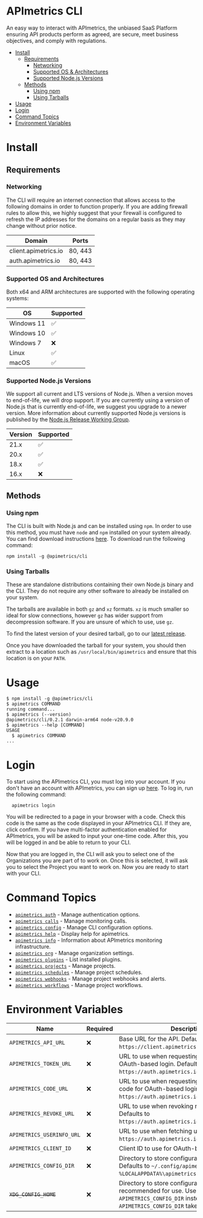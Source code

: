 APImetrics CLI
==============

An easy way to interact with APImetrics, the unbiased SaaS Platform
ensuring API products perform as agreed, are secure, meet business
objectives, and comply with regulations.

<!-- toc -->
* [Install](#install)
  * [Requirements](#requirements)
    * [Networking](#networking)
    * [Supported OS & Architectures](#supported-os-and-architectures)
    * [Supported Node.js Versions](#supported-nodejs-versions)
  * [Methods](#methods)
    * [Using npm](#using-npm)
    * [Using Tarballs](#using-tarballs)
* [Usage](#usage)
* [Login](#login)
* [Command Topics](#command-topics)
* [Environment Variables](#environment-variables)
<!-- tocstop -->

# Install

## Requirements

### Networking

The CLI will require an internet connection that allows access to the
following domains in order to function properly. If you are adding
firewall rules to allow this, we highly suggest that your firewall is
configured to refresh the IP addresses for the domains on a regular
basis as they may change without prior notice.

| Domain               | Ports   |
|----------------------|---------|
| client.apimetrics.io | 80, 443 |
| auth.apimetrics.io   | 80, 443 |

### Supported OS and Architectures

Both x64 and ARM architectures are supported with the following
operating systems:

| OS         | Supported          |
|------------|--------------------|
| Windows 11 | :white_check_mark: |
| Windows 10 | :white_check_mark: |
| Windows 7  | :x:                |
| Linux      | :white_check_mark: |
| macOS      | :white_check_mark: |

### Supported Node.js Versions

We support all current and LTS versions of Node.js. When a version moves
to end-of-life, we will drop support. If you are currently using a
version of Node.js that is currently end-of-life, we suggest you upgrade
to a newer version. More information about currently supported Node.js
versions is published by the [Node.js Release Working
Group](https://github.com/nodejs/Release).

| Version | Supported          |
|---------|--------------------|
| 21.x    | :white_check_mark: |
| 20.x    | :white_check_mark: |
| 18.x    | :white_check_mark: |
| 16.x    | :x:                |

## Methods
### Using npm

The CLI is built with Node.js and can be installed using `npm`. In order
to use this method, you must have `node` and `npm` installed on your
system already. You can find download instructions [here](https://docs.npmjs.com/downloading-and-installing-node-js-and-npm). To download run the following command:

```sh-session
npm install -g @apimetrics/cli
```

### Using Tarballs

These are standalone distributions containing their own Node.js binary
and the CLI. They do not require any other software to already be
installed on your system.

The tarballs are available in both `gz` and `xz` formats. `xz` is much
smaller so ideal for slow connections, however `gz` has wider support
from decompression software. If you are unsure of which to use, use `gz`.

To find the latest version of your desired tarball, go to our [latest release](https://github.com/APImetrics/APIm-CLI/releases).

Once you have downloaded the tarball for your system, you should then
extract to a location such as `/usr/local/bin/apimetrics` and ensure
that this location is on your `PATH`.

# Usage
```sh-session
$ npm install -g @apimetrics/cli
$ apimetrics COMMAND
running command...
$ apimetrics (--version)
@apimetrics/cli/0.2.1 darwin-arm64 node-v20.9.0
$ apimetrics --help [COMMAND]
USAGE
  $ apimetrics COMMAND
...
```

# Login

To start using the APImetrics CLI, you must log into your account. If you don't have an account with APImetrics, you can sign up [here](https://client.apimetrics.io/register). To log in, run the following command:

```sh-session
  apimetrics login
```

You will be redirected to a page in your browser with a code. Check this code is the same as the code displayed in your APImetrics CLI. If they are, click confirm. If you have multi-factor authentication enabled for APImetrics, you will be asked to input your one-time code. After this, you will be logged in and be able to return to your CLI.

Now that you are logged in, the CLI will ask you to select one of the Organizations you are part of to work on. Once this is selected, it will ask you to select the Project you want to work on. Now you are ready to start with your CLI.

# Command Topics

* [`apimetrics auth`](docs/auth.md) - Manage authentication options.
* [`apimetrics calls`](docs/calls.md) - Manage monitoring calls.
* [`apimetrics config`](docs/config.md) - Manage CLI configuration options.
* [`apimetrics help`](docs/help.md) - Display help for apimetrics.
* [`apimetrics info`](docs/info.md) - Information about APImetrics monitoring infrastructure.
* [`apimetrics org`](docs/org.md) - Manage organization settings.
* [`apimetrics plugins`](docs/plugins.md) - List installed plugins.
* [`apimetrics projects`](docs/projects.md) - Manage projects.
* [`apimetrics schedules`](docs/schedules.md) - Manage project schedules.
* [`apimetrics webhooks`](docs/webhooks.md) - Manage project webhooks and alerts.
* [`apimetrics workflows`](docs/workflows.md) - Manage project workflows.

# Environment Variables

| Name                        | Required | Description                                                                                                                                                     |
|-----------------------------|----------|-----------------------------------------------------------------------------------------------------------------------------------------------------------------|
| `APIMETRICS_API_URL`        | :x:      | Base URL for the API. Defaults to `https://client.apimetrics.io/api/2/`.                                                                                        |
| `APIMETRICS_TOKEN_URL`      | :x:      | URL to use when requesting an access token for OAuth-based login. Defaults to `https://auth.apimetrics.io/oauth/token`.                                         |
| `APIMETRICS_CODE_URL`       | :x:      | URL to use when requesting an authorization code for OAuth-based login. Defaults to `https://auth.apimetrics.io/oauth/device/code`.                             |
| `APIMETRICS_REVOKE_URL`     | :x:      | URL to use when revoking refresh tokens. Defaults to `https://auth.apimetrics.io/oauth/revoke`.                                                                 |
| `APIMETRICS_USERINFO_URL`   | :x:      | URL to use when fetching user info. Defaults to `https://auth.apimetrics.io/userinfo`.                                                                          |
| `APIMETRICS_CLIENT_ID`      | :x:      | Client ID to use for OAuth-based login.                                                                                                                         |
| `APIMETRICS_CONFIG_DIR`     | :x:      | Directory to store configuration for the CLI. Defaults to `~/.config/apimetrics` on UNIX and `%LOCALAPPDATA%\apimetrics` on Windows.                            |
| ~~`XDG_CONFIG_HOME`~~      | :x:      | Directory to store configuration for the CLI. Not recommended for use. Use `APIMETRICS_CONFIG_DIR` instead. `APIMETRICS_CONFIG_DIR` takes priority if also set. |
